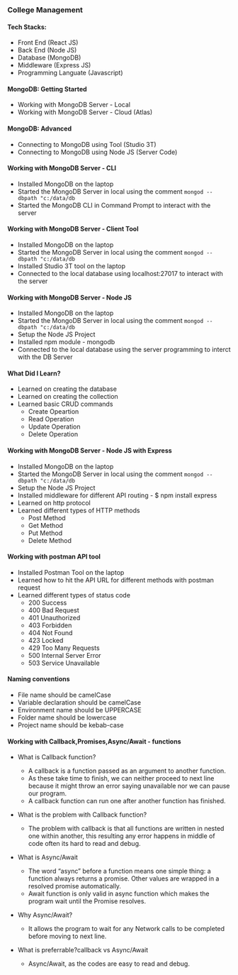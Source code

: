 ### College Management
 
#### Tech Stacks:
- Front End (React JS)
- Back End (Node JS)
- Database (MongoDB)
- Middleware (Express JS)
- Programming Languate (Javascript)
 
#### MongoDB: Getting Started
- Working with MongoDB Server - Local
- Working with MongoDB Server - Cloud (Atlas)
 
#### MongoDB: Advanced
- Connecting to MongoDB using Tool (Studio 3T)
- Connecting to MongoDB using Node JS (Server Code)
 
#### Working with MongoDB Server - CLI
- Installed MongoDB on the laptop
- Started the MongoDB Server in local using the comment
```mongod --dbpath "c:/data/db```
- Started the MongoDB CLI in Command Prompt to interact with the server
 
#### Working with MongoDB Server - Client Tool
- Installed MongoDB on the laptop
- Started the MongoDB Server in local using the comment
```mongod --dbpath "c:/data/db```
- Installed Studio 3T tool on the laptop
- Connected to the local database using localhost:27017 to interact with the server
 
#### Working with MongoDB Server - Node JS
- Installed MongoDB on the laptop
- Started the MongoDB Server in local using the comment
```mongod --dbpath "c:/data/db```
- Setup the Node JS Project
- Installed npm module - mongodb
- Connected to the local database using the server programming to interct with the DB Server
 
#### What Did I Learn?
- Learned on creating the database
- Learned on creating the collection
- Learned basic CRUD commands
   - Create Opeartion
   - Read Operation
   - Update Operation
   - Delete Operation

#### Working with MongoDB Server - Node JS with Express 
- Installed MongoDB on the laptop
- Started the MongoDB Server in local using the comment
```mongod --dbpath "c:/data/db```
- Setup the Node JS Project
- Installed middleware for different API routing - $ npm install express
- Learned on http protocol
- Learned different types of HTTP methods 
   - Post Method
   - Get Method
   - Put Method
   - Delete Method

#### Working with postman API tool
-  Installed Postman Tool on the laptop
- Learned how to hit the API URL for different  methods with postman request
- Learned different types of status code
    - 200 Success
    - 400 Bad Request	
    - 401 Unauthorized
    - 403 Forbidden	
    - 404 Not Found
    - 423 Locked
    - 429 Too Many Requests
    - 500 Internal Server Error
    - 503 Service Unavailable
#### Naming conventions
- File name should be camelCase
- Variable declaration should be camelCase
- Environment name should be UPPERCASE
- Folder name should be lowercase
- Project name should be kebab-case


####  Working with Callback,Promises,Async/Await - functions
- What is Callback function?
   - A callback is a function passed as an argument to another function.
   - As these take time to finish, we can neither proceed to next line because it might throw an error saying unavailable nor we can pause our program.
   - A callback function can run one after another function has finished.

- What is the problem with Callback function?
   - The problem with callback is that all functions are written in nested one within another, this resulting any error happens in middle of code often its  hard to read and debug.

- What is Async/Await
   -  The word “async” before a function means one simple thing: a function always returns a promise. Other values are wrapped in a resolved promise automatically.
   - Await function is only valid in async function which makes the program wait until the Promise resolves.
- Why Async/Await?
   - It allows the program to wait for any Network calls to be completed before moving to next line.

- What is preferrable?callback vs Async/Await
    - Async/Await, as the codes are easy to read and debug.
   




